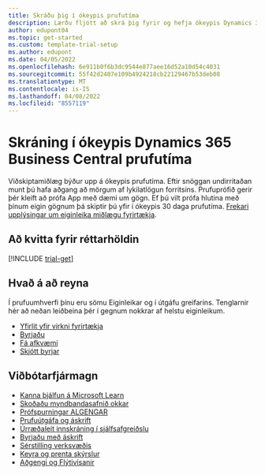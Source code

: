 ```yaml
---
title: Skráðu þig í ókeypis prufutíma
description: Lærðu fljótt að skrá þig fyrir og hefja ókeypis Dynamics 365 Business Central prufutíma. Skoðaðu App með ferðum og myndböndum og Finndu fleiri námsúrræði.
author: edupont04
ms.topic: get-started
ms.custom: template-trial-setup
ms.author: edupont
ms.date: 04/05/2022
ms.openlocfilehash: 6e911b0f6b3dc9544e877aee16d52a10d54c4031
ms.sourcegitcommit: 55f42d2407e109b4924218cb22129467b53deb08
ms.translationtype: MT
ms.contentlocale: is-IS
ms.lasthandoff: 04/08/2022
ms.locfileid: "8557119"
---
```

# <a name="sign-up-for-a-free-dynamics-365-business-central-trial"></a>Skráning í ókeypis Dynamics 365 Business Central prufutíma

Viðskiptamiðlæg býður upp á ókeypis prufutíma. Eftir snöggan undirritaðan munt þú hafa aðgang að mörgum af lykilatlögun forritsins. Prufuprófið gerir þér kleift að prófa App með dæmi um gögn. Ef þú vilt prófa hlutina með þínum eigin gögnum þá skiptir þú yfir í ókeypis 30 daga prufutíma. [Frekari upplýsingar um eiginleika miðlægu fyrirtækja](across-business-functionality.md).  

## <a name="to-sign-up-for-the-trial"></a>Að kvitta fyrir réttarhöldin

[!INCLUDE [trial-get](includes/trial-get.md)]

## <a name="what-to-try"></a>Hvað á að reyna

Í prufuumhverfi þínu eru sömu Eiginleikar og í útgáfu greifarins. Tenglarnir hér að neðan leiðbeina þér í gegnum nokkrar af helstu eiginleikum.

- [Yfirlit yfir virkni fyrirtækja](across-business-functionality.md)  
- [Byrjaðu](ui-get-ready-business.md#get-started)  
- [Fá afkvæmi](ui-work-product.md)  
- [Skjótt byrjar](quick-start-business-central.md)  

## <a name="additional-resources"></a>Viðbótarfjármagn

- [Kanna þjálfun á Microsoft Learn](/learn/dynamics365/business-central?WT.mc_id=dyn365bc_landingpage-docs)  
- [Skoðaðu myndbandasafnið okkar](across-videos.md)  
- [Prófspurningar ALGENGAR](trial-faq.md)  
- [Prufuútgáfa og áskrift](across-preview.md)  
- [Úrræðaleit innskráning í sjálfsafgreiðslu](ui-troubleshoot-self-signup.md)  
- [Byrjaðu með áskrift](across-preview.md#get-started-with-a-subscription)  
- [Sérstilling verksvæðis](ui-personalization-user.md)  
- [Keyra og prenta skýrslur](ui-work-report.md)  
- [Aðgengi og Flýtivísanir](ui-accessibility.md)  
